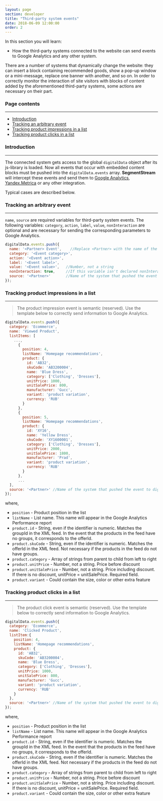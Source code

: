 ```yaml
---
layout: page
section: developer
title: "Third-party system events"
date: 2018-06-09 12:00:00
order: 2
---
```


In this section you will learn:
* How the third-party systems connected to the website can send events to Google Analytics and any other system.

There are a number of systems that dynamically change the website: they can insert a block containing recommended goods, show a pop-up window or a mini-message, replace one banner with another, and so on.
In order to correctly monitor the interaction of site visitors with blocks of content added by the aforementioned third-party systems, some actions are necessary on their part.

### Page contents
------
<ul class="page-navigation">
  <li><a href="#introduction">Introduction</a></li>
  <li><a href="#trackingArbitraryEvent">Tracking an arbitrary event</a></li>
  <li><a href="#trackingProductImpressions">Tracking product impressions in a list</a></li>
  <li><a href="#trackingProductClicks">Tracking product clicks in a list</a></li>
</ul>

### <a name="introduction"></a> Introduction
------
The connected system gets access to the global `digitalData` object after its js-library is loaded. Now all events that occur with embedded content blocks must be pushed into the `digitalData.events` array. **SegmentStream** will intercept these events and send them to [Google Analytics](/integrations/google-analytics), [Yandex.Metrica](/integrations/yandex-metrica) or any other integration.

Typical cases are described below.

### <a name="trackingArbitraryEvent"></a> Tracking an arbitrary event
------
`name`, `source` are required variables for third-party system events. The following variables: `category`, `action`, `label`, `value`, `nonInteraction` are optional and are necessary for sending the corresponding parameters to Google Analytics.

```javascript
digitalData.events.push({
  name: '<Partner> Event',    //Replace <Partner> with the name of the system
  category: '<Event category>',
  action: '<Event action>',
  label: '<Event label>',
  value: '<Event value>',   //Number, not a string
  nonInteraction: true,     //If this variable isn't declared nonInteraction: false will be passed by default
  source: '<Partner>'       //Name of the system that pushed the event to digitalData.events
});
```


### <a name="trackingProductImpressions"></a> Tracking product impressions in a list
------
>The product impression event is semantic (reserved). Use the template below to correctly send information to Google Analytics.

```javascript
digitalData.events.push({
  category: 'Ecommerce',
  name: 'Viewed Product',
  listItems: [
    ...,
      {
        position: 4,
        listName: 'Homepage recommendations',
        product: {
          id: 'AB32',
          skuCode: 'AB3200004',
          name: 'Blue Dress',
          category: ['Clothing', 'Dresses'],
          unitPrice: 1000,
          unitSalePrice: 800,
          manufacturer: 'Gucc',
          variant: 'product variation',
          currency: 'RUB'
        }
      },
      {
        position: 5,
        listName: 'Homepage recommendations',
        product: {
          id: 'XY16',
          name: 'Yellow Dress',
          skuCode: 'XY1600001',
          category: ['Clothing', 'Dresses'],
          unitPrice: 2000,
          unitSalePrice: 1800,
          manufacturer: 'Prad',
          variant: 'product variation',
          currency: 'RUB'
        }
      },
      ...
  ],
  source: '<Partner>' //Name of the system that pushed the event to digitalData.events
});
```
where,
* `position` - Product position in the list
* `listName` - List name. This name will appear in the Google Analytics Performance report
* `product.id` - String, even if the identifier is numeric. Matches the groupId in the XML feed. In the event that the products in the feed have no groups, it corresponds to the offerId.
* `product.skuCode` - String, even if the identifier is numeric. Matches the offerId in the XML feed. Not necessary if the products in the feed do not have groups.
* `product.category` - Array of strings from parent to child from left to right
* `product.unitPrice` - Number, not a string. Price before discount
* `product.unitSalePrice` -  Number, not a string. Price including discount. If there is no discount, unitPrice = unitSalePrice. Required field.
* `product.variant` - Could contain the size, color or other extra feature

### <a name="trackingProductClicks"></a> Tracking product clicks in a list
------
>The product click event is semantic (reserved). Use the template below to correctly send information to Google Analytics.

```javascript
digitalData.events.push({
  category: 'Ecommerce',
  name: 'Clicked Product',
  listItem:{
    position: 4,
    listName: 'Homepage recommendations',
    product: {
      id: 'AB32',
      skuCode: 'AB3200004',
      name: 'Blue Dress',
      category: ['Clothing', 'Dresses'],
      unitPrice: 1000,
      unitSalePrice: 800,
      manufacturer: 'Gucc',
      variant: 'product variation',
      currency: 'RUB'
    }
  },
  source: '<Partner>' //Name of the system that pushed the event to digitalData.events
});
```
where,
* `position` - Product position in the list
* `listName` - List name. This name will appear in the Google Analytics Performance report
* `product.id` - String, even if the identifier is numeric. Matches the groupId in the XML feed. In the event that the products in the feed have no groups, it corresponds to the offerId.
* `product.skuCode` - String, even if the identifier is numeric. Matches the offerId in the XML feed. Not necessary if the products in the feed do not have groups.
* `product.category` - Array of strings from parent to child from left to right
* `product.unitPrice` - Number, not a string. Price before discount
* `product.unitSalePrice` -  Number, not a string. Price including discount. If there is no discount, unitPrice = unitSalePrice. Required field.
* `product.variant` - Could contain the size, color or other extra feature
